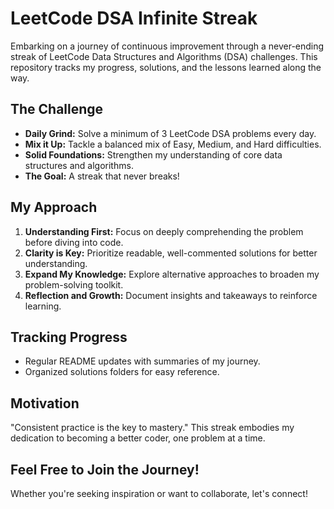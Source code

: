 # LeetCode DSA Infinite Streak

Embarking on a journey of continuous improvement through a never-ending streak of LeetCode Data Structures and Algorithms (DSA) challenges. This repository tracks my progress, solutions, and the lessons learned along the way.

## The Challenge

* **Daily Grind:** Solve a minimum of 3 LeetCode DSA problems every day.
* **Mix it Up:** Tackle a balanced mix of Easy, Medium, and Hard difficulties.
* **Solid Foundations:** Strengthen my understanding of core data structures and algorithms.
* **The Goal:** A streak that never breaks!

## My Approach

1. **Understanding First:** Focus on deeply comprehending the problem before diving into code.
2. **Clarity is Key:** Prioritize readable, well-commented solutions for better understanding.
3. **Expand My Knowledge:** Explore alternative approaches to broaden my problem-solving toolkit.
4. **Reflection and Growth:** Document insights and takeaways to reinforce learning.

## Tracking Progress

* Regular README updates with summaries of my journey.
* Organized solutions folders for easy reference.

## Motivation

"Consistent practice is the key to mastery." This streak embodies my dedication to becoming a better coder, one problem at a time.

## Feel Free to Join the Journey!

Whether you're seeking inspiration or want to collaborate, let's connect! 
